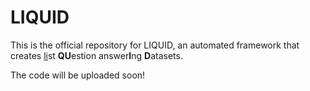# LIQUID

This is the official repository for LIQUID, an automated framework that creates <ins>li</ins>st **QU**estion answer**I**ng **D**atasets.

The code will be uploaded soon!
